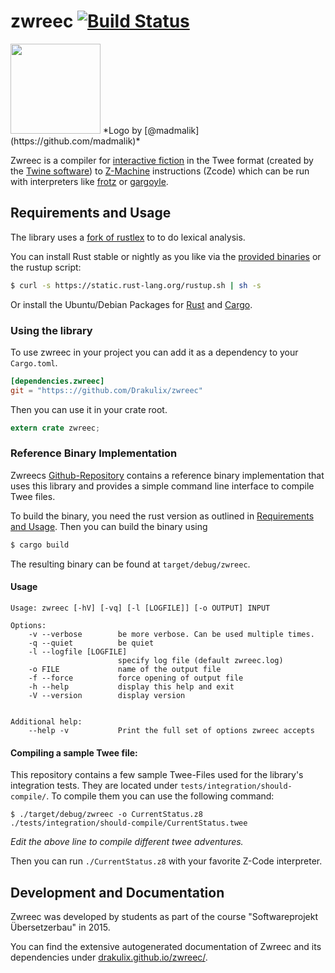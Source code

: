 # zwreec [![Build Status](https://travis-ci.org/Drakulix/zwreec.svg?branch=master)](https://travis-ci.org/Drakulix/zwreec)

<img width=144px src="https://dl.dropboxusercontent.com/u/70410095/zwreec/logo.png">
*Logo by [@madmalik](https://github.com/madmalik)*

Zwreec is a compiler for [interactive fiction](http://en.wikipedia.org/wiki/Interactive_fiction) in the Twee format (created by the [Twine software](http://en.wikipedia.org/wiki/Twine_(software))) to [Z-Machine](http://en.wikipedia.org/wiki/Z-machine) instructions (Zcode) which can be run with interpreters like [frotz](http://frotz.sourceforge.net) or [gargoyle](http://ccxvii.net/gargoyle/).

## Requirements and Usage

The library uses a [fork of rustlex](https://github.com/Drakulix/rustlex) to to do lexical analysis.

You can install Rust stable or nightly as you like via the [provided binaries](http://www.rust-lang.org/install.html) or the rustup script:

```sh
$ curl -s https://static.rust-lang.org/rustup.sh | sh -s
```

Or install the Ubuntu/Debian Packages for [Rust](http://ppa.launchpad.net/hansjorg/rust/ubuntu/pool/main/r/rust-nightly/) and [Cargo](http://ppa.launchpad.net/hansjorg/rust/ubuntu/pool/main/c/cargo-nightly/).

### Using the library 

To use zwreec in your project you can add it as a dependency to your `Cargo.toml`.

```toml
[dependencies.zwreec]
git = "https:://github.com/Drakulix/zwreec"
```

Then you can use it in your crate root.

```rust
extern crate zwreec;
```

### Reference Binary Implementation

Zwreecs [Github-Repository](https://github.com/Drakulix/zwreec) contains a 
reference binary implementation that uses this library and provides a simple 
command line interface to compile Twee files.

To build the binary, you need the rust version as outlined in [Requirements and
Usage](#requirements-and-usage). Then you can build the binary using

```sh
$ cargo build
```

The resulting binary can be found at `target/debug/zwreec`. 

#### Usage

```
Usage: zwreec [-hV] [-vq] [-l [LOGFILE]] [-o OUTPUT] INPUT

Options:
    -v --verbose        be more verbose. Can be used multiple times.
    -q --quiet          be quiet
    -l --logfile [LOGFILE]
                        specify log file (default zwreec.log)
    -o FILE             name of the output file
    -f --force          force opening of output file
    -h --help           display this help and exit
    -V --version        display version


Additional help:
    --help -v           Print the full set of options zwreec accepts
```

#### Compiling a sample Twee file:

This repository contains a few sample Twee-Files used for the library's integration tests. They are located under `tests/integration/should-compile/`. To compile them you can use the following command:

```
$ ./target/debug/zwreec -o CurrentStatus.z8 ./tests/integration/should-compile/CurrentStatus.twee
```

_Edit the above line to compile different twee adventures._

Then you can run `./CurrentStatus.z8` with your favorite Z-Code interpreter.


## Development and Documentation

Zwreec was developed by students as part of the course "Softwareprojekt Übersetzerbau" in 2015. 

You can find the extensive autogenerated documentation of Zwreec and its dependencies under [drakulix.github.io/zwreec/](https://drakulix.github.io/zwreec/).
